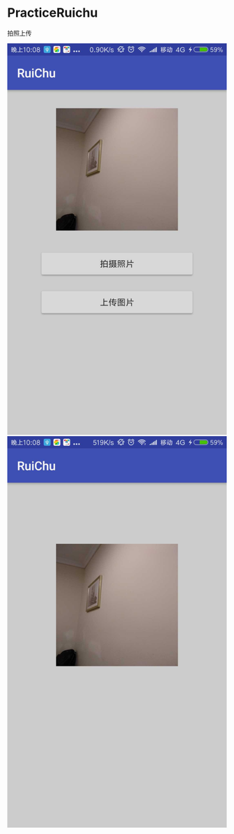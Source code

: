 # PracticeRuichu
拍照上传

![第1个页面](https://github.com/ShityLife/ShityLife.github.io/blob/master/WechatIMG27.jpeg) 
![第2个页面](https://github.com/ShityLife/ShityLife.github.io/blob/master/WechatIMG26.jpeg) 
